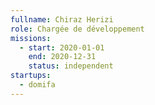 ```yaml
---
fullname: Chiraz Herizi
role: Chargée de développement
missions:
  - start: 2020-01-01
    end: 2020-12-31
    status: independent
startups:
  - domifa
---
```

